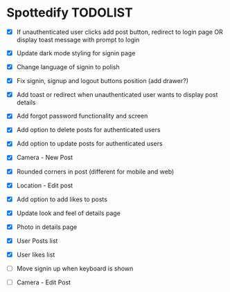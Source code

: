 # Spottedify TODOLIST

- [x] If unauthenticated user clicks add post button, redirect to login page OR display toast message with prompt to login
- [x] Update dark mode styling for signin page
- [x] Change language of signin to polish
- [x] Fix signin, signup and logout buttons position (add drawer?)
- [x] Add toast or redirect when unauthenticated user wants to display post details
- [x] Add forgot password functionality and screen
- [x] Add option to delete posts for authenticated users
- [x] Add option to update posts for authenticated users
- [x] Camera - New Post
- [x] Rounded corners in post (different for mobile and web)
- [x] Location - Edit post
- [x] Add option to add likes to posts
- [x] Update look and feel of details page
- [x] Photo in details page
- [x] User Posts list
- [x] User likes list
- [ ] Move signin up when keyboard is shown
- [ ] Camera - Edit Post

